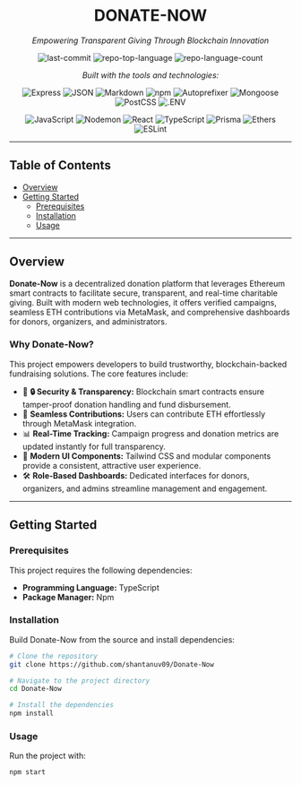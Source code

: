 <div align="center">

# DONATE-NOW

*Empowering Transparent Giving Through Blockchain Innovation*

![last-commit](https://img.shields.io/github/last-commit/shantanuv09/Donate-Now?style=flat&logo=git&logoColor=white&color=0080ff)
![repo-top-language](https://img.shields.io/github/languages/top/shantanuv09/Donate-Now?style=flat&color=0080ff)
![repo-language-count](https://img.shields.io/github/languages/count/shantanuv09/Donate-Now?style=flat&color=0080ff)

*Built with the tools and technologies:*

![Express](https://img.shields.io/badge/Express-000000.svg?style=flat&logo=Express&logoColor=white)
![JSON](https://img.shields.io/badge/JSON-000000.svg?style=flat&logo=JSON&logoColor=white)
![Markdown](https://img.shields.io/badge/Markdown-000000.svg?style=flat&logo=Markdown&logoColor=white)
![npm](https://img.shields.io/badge/npm-CB3837.svg?style=flat&logo=npm&logoColor=white)
![Autoprefixer](https://img.shields.io/badge/Autoprefixer-DD3735.svg?style=flat&logo=Autoprefixer&logoColor=white)
![Mongoose](https://img.shields.io/badge/Mongoose-F04D35.svg?style=flat&logo=Mongoose&logoColor=white)
![PostCSS](https://img.shields.io/badge/PostCSS-DD3A0A.svg?style=flat&logo=PostCSS&logoColor=white)
![.ENV](https://img.shields.io/badge/.ENV-ECD53F.svg?style=flat&logo=dotenv&logoColor=black)

![JavaScript](https://img.shields.io/badge/JavaScript-F7DF1E.svg?style=flat&logo=JavaScript&logoColor=black)
![Nodemon](https://img.shields.io/badge/Nodemon-76D04B.svg?style=flat&logo=Nodemon&logoColor=white)
![React](https://img.shields.io/badge/React-61DAFB.svg?style=flat&logo=React&logoColor=black)
![TypeScript](https://img.shields.io/badge/TypeScript-3178C6.svg?style=flat&logo=TypeScript&logoColor=white)
![Prisma](https://img.shields.io/badge/Prisma-2D3748.svg?style=flat&logo=Prisma&logoColor=white)
![Ethers](https://img.shields.io/badge/Ethers-2535A0.svg?style=flat&logo=Ethers&logoColor=white)
![ESLint](https://img.shields.io/badge/ESLint-4B32C3.svg?style=flat&logo=ESLint&logoColor=white)

</div>

---

## Table of Contents

- [Overview](#overview)
- [Getting Started](#getting-started)
  - [Prerequisites](#prerequisites)
  - [Installation](#installation)
  - [Usage](#usage)

---

## Overview

**Donate-Now** is a decentralized donation platform that leverages Ethereum smart contracts to facilitate secure, transparent, and real-time charitable giving. Built with modern web technologies, it offers verified campaigns, seamless ETH contributions via MetaMask, and comprehensive dashboards for donors, organizers, and administrators.

### Why Donate-Now?

This project empowers developers to build trustworthy, blockchain-backed fundraising solutions. The core features include:

- 🎯 **🔒 Security & Transparency:** Blockchain smart contracts ensure tamper-proof donation handling and fund disbursement.
- 🦄 **Seamless Contributions:** Users can contribute ETH effortlessly through MetaMask integration.
- 📊 **Real-Time Tracking:** Campaign progress and donation metrics are updated instantly for full transparency.
- 🎨 **Modern UI Components:** Tailwind CSS and modular components provide a consistent, attractive user experience.
- 🛠️ **Role-Based Dashboards:** Dedicated interfaces for donors, organizers, and admins streamline management and engagement.

---

## Getting Started

### Prerequisites

This project requires the following dependencies:

- **Programming Language:** TypeScript
- **Package Manager:** Npm

### Installation

Build Donate-Now from the source and install dependencies:

```bash
# Clone the repository
git clone https://github.com/shantanuv09/Donate-Now

# Navigate to the project directory
cd Donate-Now

# Install the dependencies
npm install
```
### Usage

Run the project with:

``` bash
npm start
```
